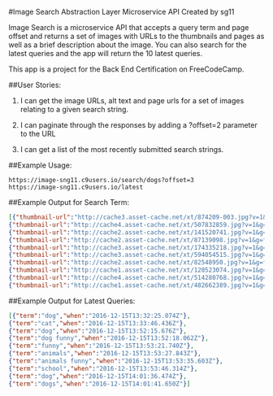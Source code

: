 #Image Search Abstraction Layer Microservice API 
Created by sg11

Image Search is a microservice API that accepts a query term and page offset and returns a set of images with URLs to the thumbnails and pages as well as a brief description about the image. You can also search for the latest queries and the app will return the 10 latest queries. 

This app is a project for the Back End Certification on FreeCodeCamp.

##User Stories:
 1. I can get the image URLs, alt text and page urls for a set of images relating to a given search string.

 2. I can paginate through the responses by adding a ?offset=2 parameter to the URL

 3. I can get a list of the most recently submitted search strings.

##Example Usage:
```url
https://image-sng11.c9users.io/search/dogs?offset=3
https://image-sng11.c9users.io/latest
```
##Example Output for Search Term:
```json
[{"thumbnail-url":"http://cache3.asset-cache.net/xt/874209-003.jpg?v=1&g=fs1|0|ICO|42|093&s=1&b=RUM5","snippet":"Latin name: Canis familiaris. The modern great dane breed was developed in Germany where it is known as 'Deutsche Dogge'. The origins of the chihuahua are unknown but it appears it was named after the Miexican state of Chihuahua.","page-url":"https://www.gettyimages.com/photos/874209-003"},
{"thumbnail-url":"http://cache4.asset-cache.net/xt/507832859.jpg?v=1&g=fs1|0|MIR|32|859&s=1&b=RjI4","snippet":null,"page-url":"https://www.gettyimages.com/photos/507832859"},
{"thumbnail-url":"http://cache2.asset-cache.net/xt/141520741.jpg?v=1&g=fs1|0|TSIR|20|741&s=1&b=NDJC","snippet":null,"page-url":"https://www.gettyimages.com/photos/141520741"},
{"thumbnail-url":"http://cache2.asset-cache.net/xt/87139098.jpg?v=1&g=fs1|0|FKS|39|098&s=1&b=RTRE","snippet":"This is a Havanese dog riding in a car with its head out the window. ","page-url":"https://www.gettyimages.com/photos/87139098"},
{"thumbnail-url":"http://cache3.asset-cache.net/xt/174335218.jpg?v=1&g=fs1|0|EPL|35|218&s=1&b=RjI4","snippet":"Young woman walking her dogs on a city street. She is being pulled down the street by the dog.","page-url":"https://www.gettyimages.com/photos/174335218"},
{"thumbnail-url":"http://cache3.asset-cache.net/xt/594054515.jpg?v=1&g=fs1|0|FKF|54|515&s=1&b=RjI4","snippet":null,"page-url":"https://www.gettyimages.com/photos/594054515"},
{"thumbnail-url":"http://cache2.asset-cache.net/xt/82548950.jpg?v=1&g=fs1|0|DV|48|950&s=1&b=MkUw","snippet":null,"page-url":"https://www.gettyimages.com/photos/82548950"},
{"thumbnail-url":"http://cache1.asset-cache.net/xt/120523074.jpg?v=1&g=fs1|0|ICO|23|074&s=1&b=RjI4","snippet":"Dog, Weimaraner Yawning","page-url":"https://www.gettyimages.com/photos/120523074"},
{"thumbnail-url":"http://cache4.asset-cache.net/xt/514280768.jpg?v=1&g=fs1|0|EPL|80|768&s=1&b=RjI4","snippet":"Elderly couple enjoy their golden years living by the sea with their pet dog ","page-url":"https://www.gettyimages.com/photos/514280768"},
{"thumbnail-url":"http://cache1.asset-cache.net/xt/482662389.jpg?v=1&g=fs1|0|EPL|62|389&s=1&b=RjI4","snippet":"Happy girl holding labrador puppy lying on grass","page-url":"https://www.gettyimages.com/photos/482662389"}]
```

##Example Output for Latest Queries:
```json
[{"term":"dog","when":"2016-12-15T13:32:25.074Z"},
{"term":"cat","when":"2016-12-15T13:33:46.436Z"},
{"term":"dog","when":"2016-12-15T13:52:15.676Z"},
{"term":"dog funny","when":"2016-12-15T13:52:18.062Z"},
{"term":"funny","when":"2016-12-15T13:53:21.740Z"},
{"term":"animals","when":"2016-12-15T13:53:27.843Z"},
{"term":"animals funny","when":"2016-12-15T13:53:35.603Z"},
{"term":"school","when":"2016-12-15T13:53:46.314Z"},
{"term":"dog","when":"2016-12-15T14:01:36.474Z"},
{"term":"dogs","when":"2016-12-15T14:01:41.650Z"}]
```